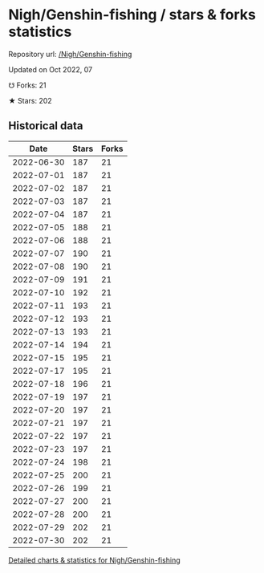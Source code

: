 # Nigh/Genshin-fishing / stars & forks statistics

Repository url: [/Nigh/Genshin-fishing](https://github.com/Nigh/Genshin-fishing)

Updated on Oct 2022, 07

☋ Forks: 21

★ Stars: 202

## Historical data
| Date | Stars | Forks |
|------|-------|-------|
| 2022-06-30 | 187 | 21 | 
| 2022-07-01 | 187 | 21 | 
| 2022-07-02 | 187 | 21 | 
| 2022-07-03 | 187 | 21 | 
| 2022-07-04 | 187 | 21 | 
| 2022-07-05 | 188 | 21 | 
| 2022-07-06 | 188 | 21 | 
| 2022-07-07 | 190 | 21 | 
| 2022-07-08 | 190 | 21 | 
| 2022-07-09 | 191 | 21 | 
| 2022-07-10 | 192 | 21 | 
| 2022-07-11 | 193 | 21 | 
| 2022-07-12 | 193 | 21 | 
| 2022-07-13 | 193 | 21 | 
| 2022-07-14 | 194 | 21 | 
| 2022-07-15 | 195 | 21 | 
| 2022-07-17 | 195 | 21 | 
| 2022-07-18 | 196 | 21 | 
| 2022-07-19 | 197 | 21 | 
| 2022-07-20 | 197 | 21 | 
| 2022-07-21 | 197 | 21 | 
| 2022-07-22 | 197 | 21 | 
| 2022-07-23 | 197 | 21 | 
| 2022-07-24 | 198 | 21 | 
| 2022-07-25 | 200 | 21 | 
| 2022-07-26 | 199 | 21 | 
| 2022-07-27 | 200 | 21 | 
| 2022-07-28 | 200 | 21 | 
| 2022-07-29 | 202 | 21 | 
| 2022-07-30 | 202 | 21 | 


[Detailed charts & statistics for Nigh/Genshin-fishing](https://reviewgithub.com/rep/Nigh/Genshin-fishing)
